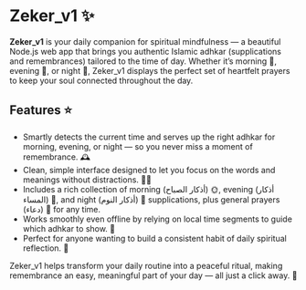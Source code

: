 # Zeker_v1 ✨

**Zeker_v1** is your daily companion for spiritual mindfulness — a beautiful Node.js web app that brings you authentic Islamic adhkar (supplications and remembrances) tailored to the time of day. Whether it’s morning 🌅, evening 🌇, or night 🌙, Zeker_v1 displays the perfect set of heartfelt prayers to keep your soul connected throughout the day.

## Features ⭐

- Smartly detects the current time and serves up the right adhkar for morning, evening, or night — so you never miss a moment of remembrance. 🕰️
- Clean, simple interface designed to let you focus on the words and meanings without distractions. 🧘‍♂️
- Includes a rich collection of morning (أذكار الصباح) 🌞, evening (أذكار المساء) 🌆, and night (أذكار النوم) 🌌 supplications, plus general prayers (دعاء) 🙏 for any time.
- Works smoothly even offline by relying on local time segments to guide which adhkar to show. 📴
- Perfect for anyone wanting to build a consistent habit of daily spiritual reflection. 📿

Zeker_v1 helps transform your daily routine into a peaceful ritual, making remembrance an easy, meaningful part of your day — all just a click away. 💫
